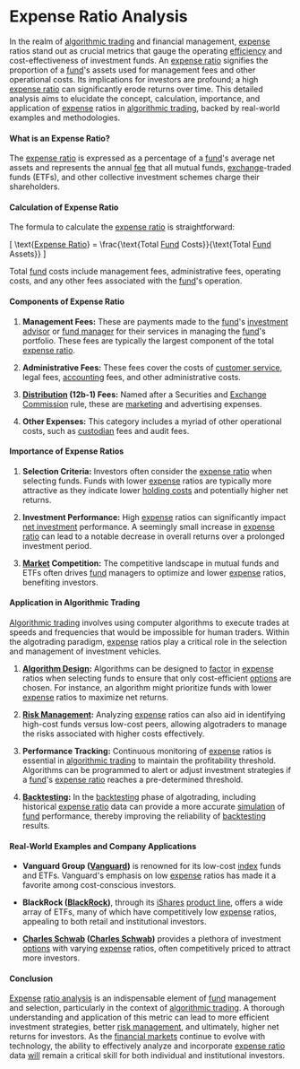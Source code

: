 # Expense Ratio Analysis

In the realm of [algorithmic trading](../a/algorithmic_trading.md) and financial management, [expense](../e/expense.md) ratios stand out as crucial metrics that gauge the operating [efficiency](../e/efficiency.md) and cost-effectiveness of investment funds. An [expense ratio](../e/expense_ratio.md) signifies the proportion of a [fund](../f/fund.md)'s assets used for management fees and other operational costs. Its implications for investors are profound; a high [expense ratio](../e/expense_ratio.md) can significantly erode returns over time. This detailed analysis aims to elucidate the concept, calculation, importance, and application of [expense](../e/expense.md) ratios in [algorithmic trading](../a/algorithmic_trading.md), backed by real-world examples and methodologies.

#### What is an Expense Ratio?

The [expense ratio](../e/expense_ratio.md) is expressed as a percentage of a [fund](../f/fund.md)'s average net assets and represents the annual [fee](../f/fee.md) that all mutual funds, [exchange](../e/exchange.md)-traded funds (ETFs), and other collective investment schemes charge their shareholders.

#### Calculation of Expense Ratio

The formula to calculate the [expense ratio](../e/expense_ratio.md) is straightforward:

\[ \text{[Expense Ratio](../e/expense_ratio.md)} = \frac{\text{Total [Fund](../f/fund.md) Costs}}{\text{Total [Fund](../f/fund.md) Assets}} \]

Total [fund](../f/fund.md) costs include management fees, administrative fees, operating costs, and any other fees associated with the [fund](../f/fund.md)'s operation. 

#### Components of Expense Ratio

1. **Management Fees:** These are payments made to the [fund](../f/fund.md)'s [investment advisor](../i/investment_advisor.md) or [fund manager](../f/fund_manager.md) for their services in managing the [fund](../f/fund.md)'s portfolio. These fees are typically the largest component of the total [expense ratio](../e/expense_ratio.md).

2. **Administrative Fees:** These fees cover the costs of [customer service](../c/customer_service.md), legal fees, [accounting](../a/accounting.md) fees, and other administrative costs.

3. **[Distribution](../d/distribution.md) (12b-1) Fees:** Named after a Securities and [Exchange](../e/exchange.md) [Commission](../c/commission.md) rule, these are [marketing](../m/marketing.md) and advertising expenses.

4. **Other Expenses:** This category includes a myriad of other operational costs, such as [custodian](../c/custodian.md) fees and audit fees.

#### Importance of Expense Ratios

1. **Selection Criteria:** Investors often consider the [expense ratio](../e/expense_ratio.md) when selecting funds. Funds with lower [expense](../e/expense.md) ratios are typically more attractive as they indicate lower [holding costs](../h/holding_costs.md) and potentially higher net returns.

2. **Investment Performance:** High [expense](../e/expense.md) ratios can significantly impact [net investment](../n/net_investment.md) performance. A seemingly small increase in [expense ratio](../e/expense_ratio.md) can lead to a notable decrease in overall returns over a prolonged investment period.

3. **[Market](../m/market.md) Competition:** The competitive landscape in mutual funds and ETFs often drives [fund](../f/fund.md) managers to optimize and lower [expense](../e/expense.md) ratios, benefiting investors.

#### Application in Algorithmic Trading

[Algorithmic trading](../a/algorithmic_trading.md) involves using computer algorithms to execute trades at speeds and frequencies that would be impossible for human traders. Within the algotrading paradigm, [expense](../e/expense.md) ratios play a critical role in the selection and management of investment vehicles.

1. **[Algorithm Design](../a/algorithm_design.md):** Algorithms can be designed to [factor](../f/factor.md) in [expense](../e/expense.md) ratios when selecting funds to ensure that only cost-efficient [options](../o/options.md) are chosen. For instance, an algorithm might prioritize funds with lower [expense](../e/expense.md) ratios to maximize net returns.

2. **[Risk Management](../r/risk_management.md):** Analyzing [expense](../e/expense.md) ratios can also aid in identifying high-cost funds versus low-cost peers, allowing algotraders to manage the risks associated with higher costs effectively.

3. **Performance Tracking:** Continuous monitoring of [expense](../e/expense.md) ratios is essential in [algorithmic trading](../a/algorithmic_trading.md) to maintain the profitability threshold. Algorithms can be programmed to alert or adjust investment strategies if a [fund](../f/fund.md)'s [expense ratio](../e/expense_ratio.md) reaches a pre-determined threshold.

4. **[Backtesting](../b/backtesting.md):** In the [backtesting](../b/backtesting.md) phase of algotrading, including historical [expense ratio](../e/expense_ratio.md) data can provide a more accurate [simulation](../s/simulation_in_trading.md) of [fund](../f/fund.md) performance, thereby improving the reliability of [backtesting](../b/backtesting.md) results.

#### Real-World Examples and Company Applications

- **Vanguard Group ([Vanguard](https://investor.vanguard.com))** is renowned for its low-cost [index](../i/index_instrument.md) funds and ETFs. Vanguard's emphasis on low [expense](../e/expense.md) ratios has made it a favorite among cost-conscious investors.

- **BlackRock ([BlackRock](https://www.blackrock.com))**, through its [iShares](../i/ishares.md) [product line](../p/product_line.md), offers a wide array of ETFs, many of which have competitively low [expense](../e/expense.md) ratios, appealing to both retail and institutional investors.

- **[Charles Schwab](../c/charles_schwab.md) ([Charles Schwab](https://www.schwab.com))** provides a plethora of investment [options](../o/options.md) with varying [expense](../e/expense.md) ratios, often competitively priced to attract more investors.

#### Conclusion

[Expense](../e/expense.md) [ratio analysis](../r/ratio_analysis.md) is an indispensable element of [fund](../f/fund.md) management and selection, particularly in the context of [algorithmic trading](../a/algorithmic_trading.md). A thorough understanding and application of this metric can lead to more efficient investment strategies, better [risk management](../r/risk_management.md), and ultimately, higher net returns for investors. As the [financial markets](../f/financial_market.md) continue to evolve with technology, the ability to effectively analyze and incorporate [expense ratio](../e/expense_ratio.md) data [will](../w/will.md) remain a critical skill for both individual and institutional investors.
